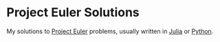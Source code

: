# Project Euler Solutions
My solutions to [Project Euler](https://projecteuler.net/) problems, usually written in [Julia](https://julialang.org) or [Python](https://www.python.org/).
